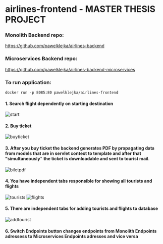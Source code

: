 # airlines-frontend - MASTER THESIS PROJECT

### Monolith Backend repo:
https://github.com/pawelklejka/airlines-backend
### Microservices Backend repo:
https://github.com/pawelklejka/airlines-backend-microservices

### To run application:
```docker
docker run -p 8085:80 pawelklejka/airlines-frontend
```


#### 1. Search flight dependently on starting destination
![start](https://user-images.githubusercontent.com/24233415/192457474-2efa69ba-2c90-4905-97b8-70b45afd201b.png)
#### 2. Buy ticket
![buyticket](https://user-images.githubusercontent.com/24233415/192457561-f4ffbf20-3f18-4467-bd29-3ec5fd6c719e.png)
#### 3. After you buy ticket the backend generates PDF by propagating data from models that are in servlet context to template and after that "simultaneously" the ticket is downloadable and sent to tourist mail.
![biletpdf](https://user-images.githubusercontent.com/24233415/192457610-febf73f5-da6e-4021-9579-2089992b2790.png)
#### 4. You have independent tabs responsible for showing all tourists and flights
![tourists](https://user-images.githubusercontent.com/24233415/192457509-5ee90a77-0430-47cc-83de-51005b94a3b8.png)
![flights](https://user-images.githubusercontent.com/24233415/192457519-72c13ec1-ffd0-4b52-ba81-630509bf3814.png)
#### 5. There are independent tabs for adding tourists and flights to database
![addtourist](https://user-images.githubusercontent.com/24233415/192457551-7ea51c79-70bb-4d7c-9e21-614c560ebf56.png)
#### 6. Switch Endpoints button changes endpoints from Monolith Endpoints adressess to Microservices Endpoints adresses and vice versa
